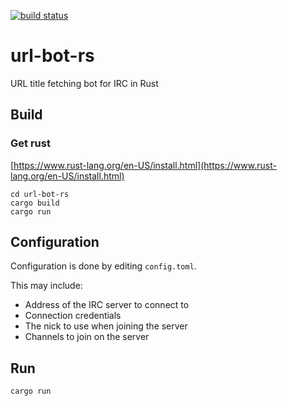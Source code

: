[![build status](https://api.travis-ci.org/nuxeh/url-bot-rs.png?branch=master)](https://travis-ci.org/nuxeh/url-bot-rs)

# url-bot-rs

URL title fetching bot for IRC in Rust

## Build

### Get rust

[https://www.rust-lang.org/en-US/install.html](https://www.rust-lang.org/en-US/install.html)

    cd url-bot-rs
    cargo build
    cargo run

## Configuration

Configuration is done by editing `config.toml`.

This may include:
- Address of the IRC server to connect to
- Connection credentials
- The nick to use when joining the server
- Channels to join on the server

## Run

    cargo run
